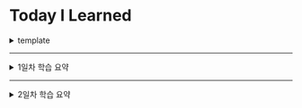 # Today I Learned

<details>
<summary>template</summary>
<div>

### 제목

#### 부제목1

- 부제목 내용

```
code
```

</div>
</details>

---

<details>
<summary>1일차 학습 요약</summary>
<div>

### Print

#### Separator 사용

- 콤마(,)로 구분된 문자열에 separator를 적용하여 출력

```
    print("P", "Y", "T", "H", "O", "N", sep='')
    // PYTHON
    print("P", "Y", "T", "H", "O", "N", sep='-')
    // P-Y-T-H-O-N
```

#### End 사용

- print 내용간 줄바꿈이 되어 출력되지 않고, end 옵션의 내용 다음에 같은 라인에서 출력된다.

```
    print('Welcome to', end='')
    print(' Python', end='     last')
    print('!')
    // Welcome to Python     last!
```

#### Python Format 사용

- format 옵션(d, s, f, ...) // d: digit, s: string, f: float, ...
- format 옵션을 사용하면 출력되는 문자열을 자동으로 포맷팅하여 출력한다.

```
    print('%s %s' % ('one', 'two'))
    // one two

    print('{} {}'.format('one', 'two'))
    // one two
```

</div>
</details>

---

<details>
<summary>2일차 학습 요약</summary>
<div>

### 변수

#### 기본 선언

- 파이썬에서는 변수 키워드가 없다 (var, let, const 등등..)
- 파이썬에서 변수는 동적 타입이다

```
num1 = 100
str1 = 'Hello'
```

#### 자료형

- <code>type(n)</code>변수의 자료형을 확인

```
num1 = 700
str1 = 'Hello'

print(type(num1)) # <class 'int'>
print(type(num1)) # <class 'str'>
```

#### 값 복사

- 파이썬에서는 값 참조가 아닌 값 복사가 된다.

```
a = 777
print(a) # 777

b = a
a = 888
print(a) # 888
print(b) # 777 # 이후에 a의 값이 변해도, b는 할당된 그 값을 그대로 유지한다.
```

#### id(identity)

- <code>id(변수)</code> 객체의 고유값 확인
- 파이썬은 중복된 객체를 만드려고 하지 않는다. 이미 기존에 할당된 값을 새로운 변수에 담으려고 하는 경우 새로운 변수의 id는 기존에 할당된 값을 갖고 있는 변수의 id와 동일한 값을 갖게 된다.
- 그 이후에 기존에 없던 새로운 값이 할당되면 새로운 id를 갖게 된다.

```
a = 888
b = 777
print(id(a)) # 4452267376
print(id(b)) # 4452267248
print(id(a) == id(b)) # False

x = y = z = 300
print(id(x)) # 4502369488
print(id(y)) # 4502369488
print(id(z)) # 4502369488
print(id(x) == id(y) == id(z)) # True

i = 10
j = 11

print(id(i)) # 4345625168
print(id(j)) # 4345625200
print(id(i) == id(j)) # False

i = 10
j = 10

print(id(i)) # 4345625168
print(id(j)) # 4345625168
print(id(i) == id(j)) # True

q = 10
print(id(q)) # 4319165008
```

</div>
</details>
